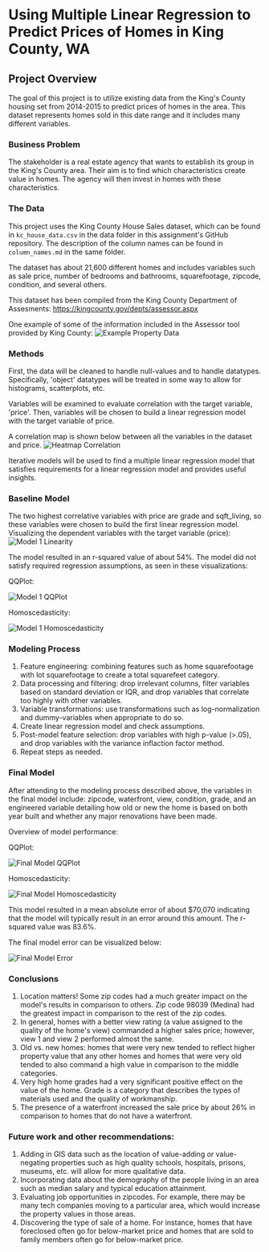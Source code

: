 # Using Multiple Linear Regression to Predict Prices of Homes in King County, WA

## Project Overview

The goal of this project is to utilize existing data from the King's County housing set from 2014-2015 to predict prices of homes in the area. This dataset represents homes sold in this date range and it includes many different variables.

### Business Problem

The stakeholder is a real estate agency that wants to establish its group in the King's County area. Their aim is to find which characteristics create value in homes. The agency will then invest in homes with these characteristics.

### The Data

This project uses the King County House Sales dataset, which can be found in  `kc_house_data.csv` in the data folder in this assignment's GitHub repository. The description of the column names can be found in `column_names.md` in the same folder. 

The dataset has about 21,600 different homes and includes variables such as sale price, number of bedrooms and bathrooms, squarefootage, zipcode, condition, and several others.

This dataset has been compiled from the King County Department of Assesments: https://kingcounty.gov/depts/assessor.aspx

One example of some of the information included in the Assessor tool provided by King County:
![Example Property Data](./images/exampleProperty.png)

### Methods

First, the data will be cleaned to handle null-values and to handle datatypes. Specifically, 'object' datatypes will be treated in some way to allow for histograms, scatterplots, etc. 

Variables will be examined to evaluate correlation with the target variable, 'price'. Then, variables will be chosen to build a linear regression model with the target variable of price. 

A correlation map is shown below between all the variables in the dataset and price.
![Heatmap Correlation](./images/heatmapProject2.png)

Iterative models will be used to find a multiple linear regression model that satisfies requirements for a linear regression model and provides useful insights.

### Baseline Model

The two highest correlative variables with price are grade and sqft_living, so these variables were chosen to build the first linear regression model. Visualizing the dependent variables with the target variable (price):
![Model 1 Linearity](./images/model1Linearity.png)

The model resulted in an r-squared value of about 54%. The model did not satisfy required regression assumptions, as seen in these visualizations:

QQPlot:

![Model 1 QQPlot](./images/qqplotMod1.png)

Homoscedasticity:

![Model 1 Homoscedasticity](./images/mod1Homoscedas.png)


### Modeling Process

1. Feature engineering: combining features such as home squarefootage with lot squarefootage to create a total squarefeet category. 
2. Data processing and filtering: drop irrelevant columns, filter variables based on standard deviation or IQR, and drop variables that correlate too highly with other variables.
3. Variable transformations: use transformations such as log-normalization and dummy-variables when appropriate to do so.
4. Create linear regression model and check assumptions.
5. Post-model feature selection: drop variables with high p-value (>.05), and drop variables with the variance inflaction factor method.
6. Repeat steps as needed.


### Final Model

After attending to the modeling process described above, the variables in the final model include: zipcode, waterfront, view, condition, grade, and an engineered variable detailing how old or new the home is based on both year built and whether any major renovations have been made.

Overview of model performance:

QQPlot:

![Final Model QQPlot](./images/finalQQ.png)

Homoscedasticity:

![Final Model Homoscedasticity](./images/finalHomoscedas.png)

This model resulted in a mean absolute error of about $70,070 indicating that the model will typically result in an error around this amount. The r-squared value was 83.6%.

The final model error can be visualized below:

![Final Model Error](./images/finalModError.png)

### Conclusions

1. Location matters! Some zip codes had a much greater impact on the model's results in comparison to others. Zip code 98039 (Medina) had the greatest impact in comparison to the rest of the zip codes.
2. In general, homes with a better view rating (a value assigned to the quality of the home's view) commanded a higher sales price; however, view 1 and view 2 performed almost the same.
3. Old vs. new homes: homes that were very new tended to reflect higher property value that any other homes and homes that were very old tended to also command a high value in comparison to the middle categories. 
4. Very high home grades had a very significant positive effect on the value of the home. Grade is a category that describes the types of materials used and the quality of workmanship.
5. The presence of a waterfront increased the sale price by about 26% in comparison to homes that do not have a waterfront.

### Future work and other recommendations:
1. Adding in GIS data such as the location of value-adding or value-negating properties such as high quality schools, hospitals, prisons, museums, etc. will allow for more qualitative data.
2. Incorporating data about the demography of the people living in an area such as median salary and typical education attainment.
3. Evaluating job opportunities in zipcodes. For example, there may be many tech companies moving to a particular area, which would increase the property values in those areas.
4. Discovering the type of sale of a home. For instance, homes that have foreclosed often go for below-market price and homes that are sold to family members often go for below-market price.